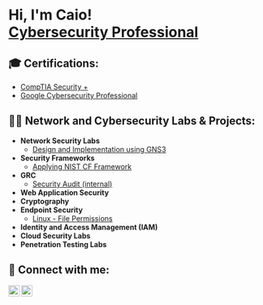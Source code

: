 <h1>Hi, I'm Caio! <br/><a href="https://www.linkedin.com/in/caiofranca/">Cybersecurity Professional</a></h1>

<h2>🎓 Certifications: </h2>

 - [CompTIA Security +](https://www.credly.com/badges/a33f25c3-faa1-4d63-8b89-a76751bed636)
 - [Google Cybersecurity Professional]()
  
<h2>👨‍💻 Network and Cybersecurity Labs & Projects:</h2>

- <b>Network Security Labs</b>
  - [Design and Implementation using GNS3](https://www.youtube.com/watch?v=gJICfH8BdH4&t=983s)
- <b>Security Frameworks</b>
  - [Applying NIST CF Framework](https://github.com/joshmadakor1/Algorithms-Practice)
- <b>GRC</b>
  - [Security Audit (internal)](https://github.com/joshmadakor1/Algorithms-Practice)
- <b>Web Application Security</b>
- <b>Cryptography</b>
- <b>Endpoint Security</b>
  - [Linux - File Permissions](https://github.com/joshmadakor1/Algorithms-Practice)
- <b>Identity and Access Management (IAM)</b>
- <b>Cloud Security Labs</b>
- <b>Penetration Testing Labs</b>


<h2> 🤳 Connect with me:</h2>

[<img align="left" alt="CaioFranca | LinkedIn" width="22px" src="https://cdn.jsdelivr.net/npm/simple-icons@v3/icons/linkedin.svg" />][linkedin]

[linkedin]: https://linkedin.com/in/caiofranca

[<img align="left" alt="CaioFranca | Email" width="22px" src="https://cdn.jsdelivr.net/npm/simple-icons@v3/icons/gmail.svg" />][email]

[email]: mailto:braga.caio@outlook.com
